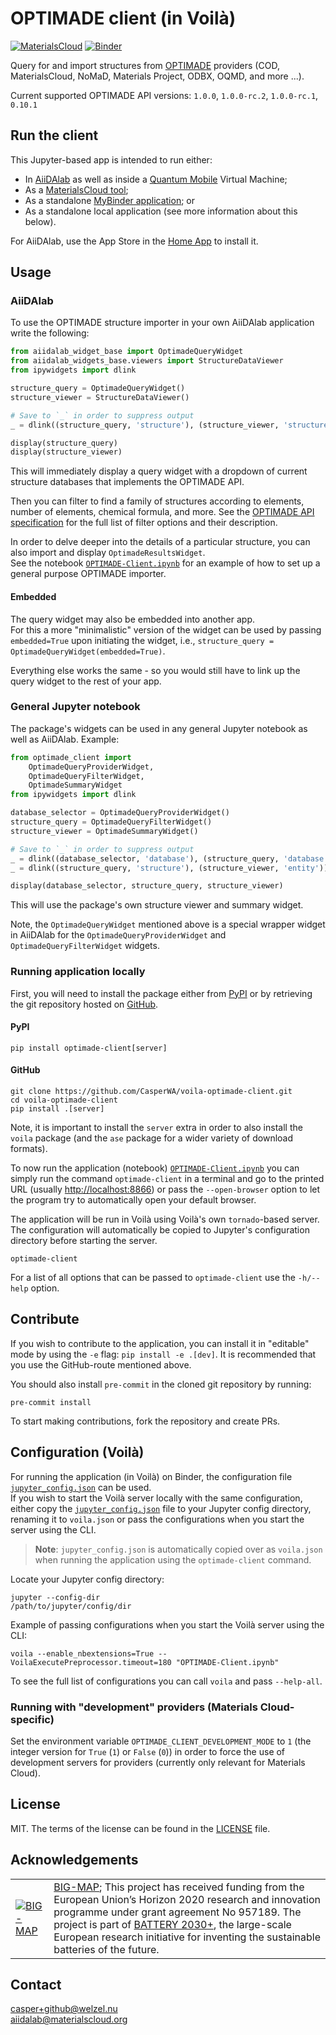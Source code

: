 # OPTIMADE client (in Voilà)

[![MaterialsCloud](https://img.shields.io/endpoint?url=https://raw.githubusercontent.com/CasperWA/voila-optimade-client/develop/docs/resources/mcloud_badge.json)](https://materialscloud.org/optimadeclient/)
[![Binder](https://mybinder.org/badge_logo.svg)](https://mybinder.org/v2/gh/CasperWA/voila-optimade-client/develop?urlpath=%2Fvoila%2Frender%2FOPTIMADE-Client.ipynb)

Query for and import structures from [OPTIMADE](https://www.optimade.org) providers (COD, MaterialsCloud, NoMaD, Materials Project, ODBX, OQMD, and more ...).

Current supported OPTIMADE API versions: `1.0.0`, `1.0.0-rc.2`, `1.0.0-rc.1`, `0.10.1`

## Run the client

This Jupyter-based app is intended to run either:

- In [AiiDAlab](https://aiidalab.materialscloud.org) as well as inside a [Quantum Mobile](https://materialscloud.org/work/quantum-mobile) Virtual Machine;
- As a [MaterialsCloud tool](https://materialscloud.org/optimadeclient/);
- As a standalone [MyBinder application](https://mybinder.org/v2/gh/CasperWA/voila-optimade-client/develop?urlpath=%2Fvoila%2Frender%2FOPTIMADE-Client.ipynb); or
- As a standalone local application (see more information about this below).

For AiiDAlab, use the App Store in the [Home App](https://github.com/aiidalab/aiidalab-home) to install it.

## Usage

### AiiDAlab

To use the OPTIMADE structure importer in your own AiiDAlab application write the following:

```python
from aiidalab_widget_base import OptimadeQueryWidget
from aiidalab_widgets_base.viewers import StructureDataViewer
from ipywidgets import dlink

structure_query = OptimadeQueryWidget()
structure_viewer = StructureDataViewer()

# Save to `_` in order to suppress output
_ = dlink((structure_query, 'structure'), (structure_viewer, 'structure'))

display(structure_query)
display(structure_viewer)
```

This will immediately display a query widget with a dropdown of current structure databases that implements the OPTIMADE API.

Then you can filter to find a family of structures according to elements, number of elements, chemical formula, and more.
See the [OPTIMADE API specification](https://github.com/Materials-Consortia/OPTiMaDe/blob/master/optimade.rst) for the full list of filter options and their description.

In order to delve deeper into the details of a particular structure, you can also import and display `OptimadeResultsWidget`.  
See the notebook [`OPTIMADE-Client.ipynb`](OPTIMADE-Client.ipynb) for an example of how to set up a general purpose OPTIMADE importer.

#### Embedded

The query widget may also be embedded into another app.  
For this a more "minimalistic" version of the widget can be used by passing `embedded=True` upon initiating the widget, i.e., `structure_query = OptimadeQueryWidget(embedded=True)`.

Everything else works the same - so you would still have to link up the query widget to the rest of your app.

### General Jupyter notebook

The package's widgets can be used in any general Jupyter notebook as well as AiiDAlab.
Example:

```python
from optimade_client import
    OptimadeQueryProviderWidget,
    OptimadeQueryFilterWidget,
    OptimadeSummaryWidget
from ipywidgets import dlink

database_selector = OptimadeQueryProviderWidget()
structure_query = OptimadeQueryFilterWidget()
structure_viewer = OptimadeSummaryWidget()

# Save to `_` in order to suppress output
_ = dlink((database_selector, 'database'), (structure_query, 'database'))
_ = dlink((structure_query, 'structure'), (structure_viewer, 'entity'))

display(database_selector, structure_query, structure_viewer)
```

This will use the package's own structure viewer and summary widget.

Note, the `OptimadeQueryWidget` mentioned above is a special wrapper widget in AiiDAlab for the `OptimadeQueryProviderWidget` and `OptimadeQueryFilterWidget` widgets.

### Running application locally

First, you will need to install the package either from [PyPI](https://pypi.org/project/optimade-client) or by retrieving the git repository hosted on [GitHub](https://github.com/CasperWA/voila-optimade-client).

#### PyPI

```shell
pip install optimade-client[server]
```

#### GitHub

```shell
git clone https://github.com/CasperWA/voila-optimade-client.git
cd voila-optimade-client
pip install .[server]
```

Note, it is important to install the `server` extra in order to also install the `voila` package (and the `ase` package for a wider variety of download formats).

To now run the application (notebook) [`OPTIMADE-Client.ipynb`](OPTIMADE-Client.ipynb) you can simply run the command `optimade-client` in a terminal and go to the printed URL (usually <http://localhost:8866>) or pass the `--open-browser` option to let the program try to automatically open your default browser.

The application will be run in Voilà using Voilà's own `tornado`-based server.
The configuration will automatically be copied to Jupyter's configuration directory before starting the server.

```shell
optimade-client
```

For a list of all options that can be passed to `optimade-client` use the `-h/--help` option.

## Contribute

If you wish to contribute to the application, you can install it in "editable" mode by using the `-e` flag: `pip install -e .[dev]`.
It is recommended that you use the GitHub-route mentioned above.

You should also install `pre-commit` in the cloned git repository by running:

```shell
pre-commit install
```

To start making contributions, fork the repository and create PRs.

## Configuration (Voilà)

For running the application (in Voilà) on Binder, the configuration file [`jupyter_config.json`](optimade_client/jupyter_config.json) can be used.  
If you wish to start the Voilà server locally with the same configuration, either copy the [`jupyter_config.json`](optimade_client/jupyter_config.json) file to your Jupyter config directory, renaming it to `voila.json` or pass the configurations when you start the server using the CLI.

> **Note**: `jupyter_config.json` is automatically copied over as `voila.json` when running the application using the `optimade-client` command.

Locate your Jupyter config directory:

```shell
jupyter --config-dir
/path/to/jupyter/config/dir
```

Example of passing configurations when you start the Voilà server using the CLI:

```shell
voila --enable_nbextensions=True --VoilaExecutePreprocessor.timeout=180 "OPTIMADE-Client.ipynb"
```

To see the full list of configurations you can call `voila` and pass `--help-all`.

### Running with "development" providers (Materials Cloud-specific)

Set the environment variable `OPTIMADE_CLIENT_DEVELOPMENT_MODE` to `1` (the integer version for `True` (`1`) or `False` (`0`)) in order to force the use of development servers for providers (currently only relevant for Materials Cloud).

## License

MIT. The terms of the license can be found in the [LICENSE](LICENSE) file.

## Acknowledgements

| | |
|---|---|
| [![BIG-MAP](https://avatars1.githubusercontent.com/u/72801303?s=200&v=4)](https://www.big-map.eu/) | [BIG-MAP](https://www.big-map.eu/); This project has received funding from the European Union’s Horizon 2020 research and innovation programme under grant agreement No 957189. The project is part of [BATTERY 2030+](https://battery2030.eu/), the large-scale European research initiative for inventing the sustainable batteries of the future. |

## Contact

casper+github@welzel.nu  
aiidalab@materialscloud.org
